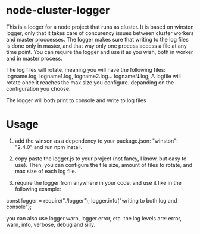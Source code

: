 # node-cluster-logger
This is a looger for a node project that runs as cluster.
It is based on winston logger, only that it takes care of concurency issues between cluster workers and master proccesses.
The logger makes sure that writing to the log files is done only in master, and that way only one process access a file at any time point. You can require the logger and use it as you wish, both in worker and in master process.

The log files will rotate, meaning you will have the following files: logname.log, logname1.log, logname2.log... lognameN.log, 
A logfile will rotate once it reaches the max size you configure.
depanding on the configuration you choose.

The logger will both print to console and write to log files


# Usage
1) add the winson as a dependency to your package.json: 
    "winston": "2.4.0"
and run npm install.

2) copy paste the logger.js to your project (not fancy, I know, but easy to use). Then, you can configure the file size, amount of files to rotate, and max size of each log file.

3) require the logger from anywhere in your code, and use it like in the following example:

  const logger = require("./logger");
  logger.info("writing to both log and console");

you can also use logger.warn, logger.error, etc.
the log levels are: error, warn, info, verbose, debug and silly.

